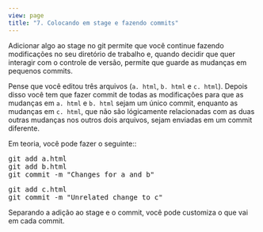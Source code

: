 ```yaml
---
view: page
title: "7. Colocando em stage e fazendo commits"
---
```


<p>Adicionar algo ao stage no git permite que você continue fazendo modificações no seu diretório de trabalho e, quando decidir que quer interagir com o controle de versão, permite que guarde as mudanças em pequenos commits.</p>

<p>Pense que você editou três arquivos (<code>a. html</code>, <code>b. html</code> e <code>c. html</code>). Depois disso você tem que fazer commit de todas as modificações para que as mudanças em <code>a. html</code> e <code>b. html</code> sejam um único commit, enquanto as mudanças em <code>c. html</code>, que não são lógicamente relacionadas com as duas outras mudanças nos outros dois arquivos, sejam enviadas em um commit diferente.</p>

<p>Em teoria, você pode fazer o seguinte::</p>

<pre class="instructions">git add a.html
git add b.html
git commit -m "Changes for a and b"</pre>

<pre class="instructions">git add c.html
git commit -m "Unrelated change to c"</pre>

<p>Separando a adição ao stage e o commit, você pode customiza o que vai em cada commit.</p>
